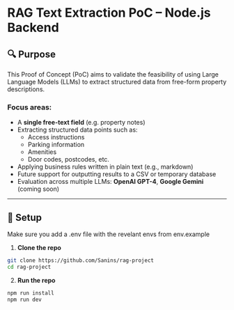 # RAG Text Extraction PoC – Node.js Backend

## 🔍 Purpose

This Proof of Concept (PoC) aims to validate the feasibility of using Large Language Models (LLMs) to extract structured data from free-form property descriptions.

### Focus areas:

- A **single free-text field** (e.g. property notes)
- Extracting structured data points such as:
  - Access instructions
  - Parking information
  - Amenities
  - Door codes, postcodes, etc.
- Applying business rules written in plain text (e.g., markdown)
- Future support for outputting results to a CSV or temporary database
- Evaluation across multiple LLMs: **OpenAI GPT-4**, **Google Gemini** (coming soon)

---

## 🚀 Setup

Make sure you add a .env file with the revelant envs from env.example

1. **Clone the repo**

```bash
git clone https://github.com/Sanins/rag-project
cd rag-project
```

2. **Run the repo**

```bash
npm run install
npm run dev
```